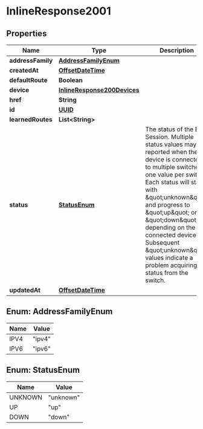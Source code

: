
# InlineResponse2001

## Properties
Name | Type | Description | Notes
------------ | ------------- | ------------- | -------------
**addressFamily** | [**AddressFamilyEnum**](#AddressFamilyEnum) |  | 
**createdAt** | [**OffsetDateTime**](OffsetDateTime.md) |  |  [optional]
**defaultRoute** | **Boolean** |  |  [optional]
**device** | [**InlineResponse200Devices**](InlineResponse200Devices.md) |  |  [optional]
**href** | **String** |  |  [optional]
**id** | [**UUID**](UUID.md) |  |  [optional]
**learnedRoutes** | **List&lt;String&gt;** |  |  [optional]
**status** | [**StatusEnum**](#StatusEnum) |  The status of the BGP Session. Multiple status values may be reported when the device is connected to multiple switches, one value per switch. Each status will start with \&quot;unknown\&quot; and progress to \&quot;up\&quot; or \&quot;down\&quot; depending on the connected device. Subsequent \&quot;unknown\&quot; values indicate a problem acquiring status from the switch.  |  [optional]
**updatedAt** | [**OffsetDateTime**](OffsetDateTime.md) |  |  [optional]


<a name="AddressFamilyEnum"></a>
## Enum: AddressFamilyEnum
Name | Value
---- | -----
IPV4 | &quot;ipv4&quot;
IPV6 | &quot;ipv6&quot;


<a name="StatusEnum"></a>
## Enum: StatusEnum
Name | Value
---- | -----
UNKNOWN | &quot;unknown&quot;
UP | &quot;up&quot;
DOWN | &quot;down&quot;



